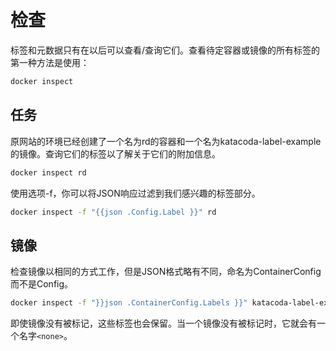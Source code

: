 # 检查
标签和元数据只有在以后可以查看/查询它们。查看待定容器或镜像的所有标签的第一种方法是使用：
```bash
docker inspect
```
## 任务
原网站的环境已经创建了一个名为rd的容器和一个名为katacoda-label-example的镜像。查询它们的标签以了解关于它们的附加信息。
```bash
docker inspect rd
```
使用选项-f，你可以将JSON响应过滤到我们感兴趣的标签部分。
```bash
docker inspect -f "{{json .Config.Label }}" rd
```
## 镜像
检查镜像以相同的方式工作，但是JSON格式略有不同，命名为ContainerConfig而不是Config。
```bash
docker inspect -f "}}json .ContainerConfig.Labels }}" katacoda-label-example
```
即使镜像没有被标记，这些标签也会保留。当一个镜像没有被标记时，它就会有一个名字`<none>`。